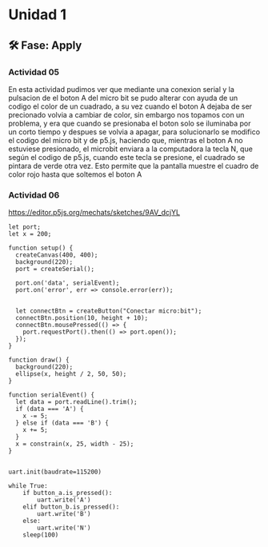 # Unidad 1

## 🛠 Fase: Apply

### Actividad 05
En esta actividad pudimos ver que mediante una conexion serial y  la pulsacion de el boton A del micro bit  se pudo alterar con ayuda de un codigo el color de un cuadrado, a su vez cuando el boton A dejaba de ser precionado volvia a cambiar de color, sin embargo nos topamos con un problema, y era que cuando se presionaba el boton solo se iluminaba por un corto tiempo y despues se volvia a apagar, para solucionarlo se modifico el codigo del micro bit y de p5.js, haciendo que, mientras el boton A no estuviese presionado, el microbit enviara a la computadora la tecla N, que según el codigo de p5.js, cuando este tecla se presione, el cuadrado se pintara de verde otra vez. Esto permite que la pantalla muestre el cuadro de color rojo hasta que soltemos el boton A

### Actividad 06

https://editor.p5js.org/mechats/sketches/9AV_dcjYL

```
let port;
let x = 200;

function setup() {
  createCanvas(400, 400);
  background(220);
  port = createSerial();

  port.on('data', serialEvent);
  port.on('error', err => console.error(err));

  
  let connectBtn = createButton("Conectar micro:bit");
  connectBtn.position(10, height + 10);
  connectBtn.mousePressed(() => {
    port.requestPort().then(() => port.open());
  });
}

function draw() {
  background(220);
  ellipse(x, height / 2, 50, 50);
}

function serialEvent() {
  let data = port.readLine().trim();
  if (data === 'A') {
    x -= 5;
  } else if (data === 'B') {
    x += 5;
  }
  x = constrain(x, 25, width - 25);
}
```

```from microbit import *

uart.init(baudrate=115200)

while True:
    if button_a.is_pressed():
        uart.write('A')
    elif button_b.is_pressed():
        uart.write('B')
    else:
        uart.write('N')
    sleep(100)
```

